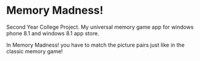 Memory Madness!
======

Second Year College Project. 
My universal memory game app for windows phone 8.1 and windows 8.1 app store.

In Memory Madness! you have to match the picture pairs just like in the classic memory game!
